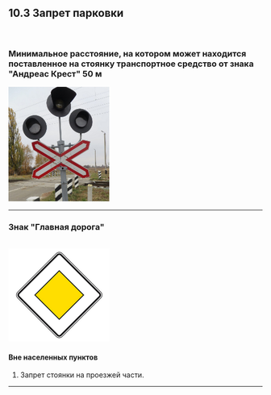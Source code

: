 <h2>10.3 Запрет парковки</h2>
<br>
<h3>Минимальное расстояние, на котором может находится поставленное на стоянку транспортное средство от знака "Андреас Крест" 50 м</h3>
<img src="/img/sign/andreas_cross.png" alt="andreas-cross" width="200"/>

<hr>

<h3>Знак "Главная дорога"</h3>
<br>
<img src="/img/sign/main_road.png" alt="cng" width="200"/>
<br>

<h4>Вне населенных пунктов</h4>
<ol>
<li>Запрет стоянки на проезжей части.</li>
</ol>
<hr>
